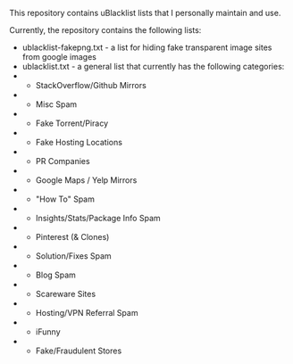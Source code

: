 This repository contains uBlacklist lists that I personally maintain and use.

Currently, the repository contains the following lists:

* ublacklist-fakepng.txt - a list for hiding fake transparent image sites from google images
* ublacklist.txt - a general list that currently has the following categories:
* * StackOverflow/Github Mirrors
* * Misc Spam
* * Fake Torrent/Piracy
* * Fake Hosting Locations
* * PR Companies
* * Google Maps / Yelp Mirrors
* * "How To" Spam
* * Insights/Stats/Package Info Spam
* * Pinterest (& Clones)
* * Solution/Fixes Spam
* * Blog Spam
* * Scareware Sites
* * Hosting/VPN Referral Spam
* * iFunny
* * Fake/Fraudulent Stores

